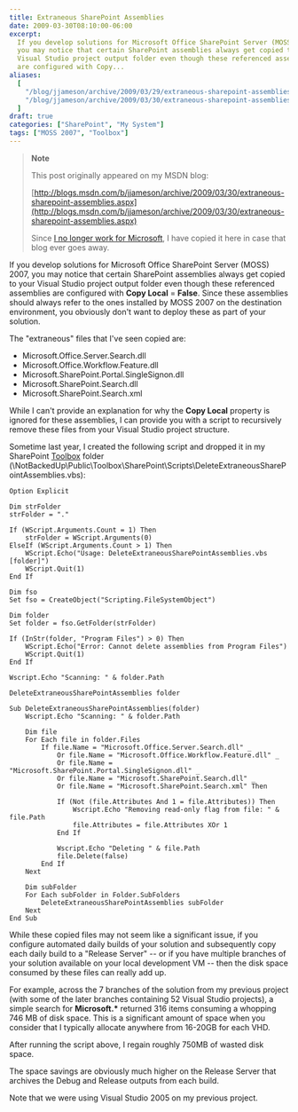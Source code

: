 ```yaml
---
title: Extraneous SharePoint Assemblies
date: 2009-03-30T08:10:00-06:00
excerpt:
  If you develop solutions for Microsoft Office SharePoint Server (MOSS) 2007,
  you may notice that certain SharePoint assemblies always get copied to your
  Visual Studio project output folder even though these referenced assemblies
  are configured with Copy...
aliases:
  [
    "/blog/jjameson/archive/2009/03/29/extraneous-sharepoint-assemblies.aspx",
    "/blog/jjameson/archive/2009/03/30/extraneous-sharepoint-assemblies.aspx",
  ]
draft: true
categories: ["SharePoint", "My System"]
tags: ["MOSS 2007", "Toolbox"]
---
```


> **Note**
>
> This post originally appeared on my MSDN blog:
>
> [http://blogs.msdn.com/b/jjameson/archive/2009/03/30/extraneous-sharepoint-assemblies.aspx](http://blogs.msdn.com/b/jjameson/archive/2009/03/30/extraneous-sharepoint-assemblies.aspx)
>
> Since
> [I no longer work for Microsoft](/blog/jjameson/2011/09/02/last-day-with-microsoft),
> I have copied it here in case that blog ever goes away.

If you develop solutions for Microsoft Office SharePoint Server (MOSS) 2007, you
may notice that certain SharePoint assemblies always get copied to your Visual
Studio project output folder even though these referenced assemblies are
configured with **Copy Local** = **False**. Since these assemblies should always
refer to the ones installed by MOSS 2007 on the destination environment, you
obviously don't want to deploy these as part of your solution.

The "extraneous" files that I've seen copied are:

- Microsoft.Office.Server.Search.dll
- Microsoft.Office.Workflow.Feature.dll
- Microsoft.SharePoint.Portal.SingleSignon.dll
- Microsoft.SharePoint.Search.dll
- Microsoft.SharePoint.Search.xml

While I can't provide an explanation for why the **Copy Local** property is
ignored for these assemblies, I can provide you with a script to recursively
remove these files from your Visual Studio project structure.

Sometime last year, I created the following script and dropped it in my
SharePoint [Toolbox](/blog/jjameson/2007/03/22/backedup-and-notbackedup) folder
(\NotBackedUp\Public\Toolbox\SharePoint\Scripts\DeleteExtraneousSharePointAssemblies.vbs):

```
Option Explicit

Dim strFolder
strFolder = "."

If (WScript.Arguments.Count = 1) Then
    strFolder = WScript.Arguments(0)
ElseIf (WScript.Arguments.Count > 1) Then
    WScript.Echo("Usage: DeleteExtraneousSharePointAssemblies.vbs [folder]")
    WScript.Quit(1)
End If

Dim fso
Set fso = CreateObject("Scripting.FileSystemObject")

Dim folder
Set folder = fso.GetFolder(strFolder)

If (InStr(folder, "Program Files") > 0) Then
    WScript.Echo("Error: Cannot delete assemblies from Program Files")
    WScript.Quit(1)
End If

Wscript.Echo "Scanning: " & folder.Path

DeleteExtraneousSharePointAssemblies folder

Sub DeleteExtraneousSharePointAssemblies(folder)
    Wscript.Echo "Scanning: " & folder.Path

    Dim file
    For Each file in folder.Files
        If file.Name = "Microsoft.Office.Server.Search.dll" _
            Or file.Name = "Microsoft.Office.Workflow.Feature.dll" _
            Or file.Name = "Microsoft.SharePoint.Portal.SingleSignon.dll" _
            Or file.Name = "Microsoft.SharePoint.Search.dll" _
            Or file.Name = "Microsoft.SharePoint.Search.xml" Then

            If (Not (file.Attributes And 1 = file.Attributes)) Then
                Wscript.Echo "Removing read-only flag from file: " & file.Path
                file.Attributes = file.Attributes XOr 1
            End If

            Wscript.Echo "Deleting " & file.Path
            file.Delete(false)
        End If
    Next

    Dim subFolder
    For Each subFolder in Folder.SubFolders
        DeleteExtraneousSharePointAssemblies subFolder
    Next
End Sub
```

While these copied files may not seem like a significant issue, if you configure
automated daily builds of your solution and subsequently copy each daily build
to a "Release Server" -- or if you have multiple branches of your solution
available on your local development VM -- then the disk space consumed by these
files can really add up.

For example, across the 7 branches of the solution from my previous project
(with some of the later branches containing 52 Visual Studio projects), a simple
search for **Microsoft.\*** returned 316 items consuming a whopping 746 MB of
disk space. This is a significant amount of space when you consider that I
typically allocate anywhere from 16-20GB for each VHD.

After running the script above, I regain roughly 750MB of wasted disk space.

The space savings are obviously much higher on the Release Server that archives
the Debug and Release outputs from each build.

Note that we were using Visual Studio 2005 on my previous project.
